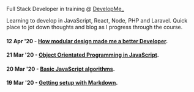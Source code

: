 Full Stack Developer in training @ [DevelopMe_](https://developme.training/)

Learning to develop in JavaScript, React, Node, PHP and Laravel. Quick place to jot down thoughts and blog as I progress through the course. 

#### 12 Apr '20 - [How modular design made me a better Developer](modular_design.md). 

#### 21 Mar '20 - [Object Orientated Programming in JavaScript](oop_in_javascript). 

#### 20 Mar '20 - [Basic JavaScript algorithms](basic_javascript_algorithms.md). 

#### 19 Mar '20 - [Getting setup with Markdown](getting_setup_with_markdown). 
